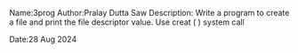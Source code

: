 Name:3prog
Author:Pralay Dutta Saw
Description:
Write a program to create a file and print the file descriptor value. Use creat ( ) system call

Date:28 Aug 2024

